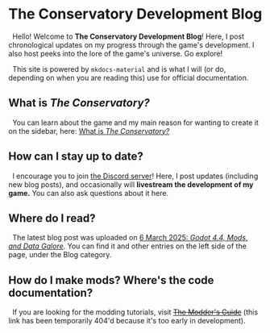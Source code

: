 # The Conservatory Development Blog

&nbsp;&nbsp;Hello! Welcome to **The Conservatory Development Blog**! Here, I post chronological updates on my progress through the game's development. I also host peeks into the lore of the game's universe. Go explore!

&nbsp;&nbsp;This site is powered by `mkdocs-material` and is what I will (or do, depending on when you are reading this) use for official documentation.

## What is *The Conservatory?*

&nbsp;&nbsp;You can learn about the game and my main reason for wanting to create it on the sidebar, here: [What is *The Conservatory?*](./about.md)

## How can I stay up to date?

&nbsp;&nbsp;I encourage you to join [the Discord server](
https://discord.gg/pt7VQqagyE)! Here, I post updates (including new blog posts), and occasionally will **livestream the development of my game.** You can also ask questions about it here.

## Where do I read?

&nbsp;&nbsp;The latest blog post was uploaded on [6 March 2025: *Godot 4.4, Mods, and Data Galore*](./2025/03/06.md). You can find it and other entries on the left side of the page, under the Blog category.

## How do I make mods? Where's the code documentation?

&nbsp;&nbsp;If you are looking for the modding tutorials, visit <del>[The Modder's Guide](../../docs/index.html)</del> (this link has been temporarily 404'd because it's too early in development).